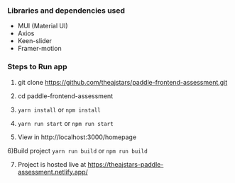 ### Libraries and dependencies used

- MUI (Material UI)
- Axios
- Keen-slider
- Framer-motion

### Steps to Run app

1. git clone https://github.com/theajstars/paddle-frontend-assessment.git

2. cd paddle-frontend-assessment

3. `yarn install` or `npm install`

4. `yarn run start` or `npm run start`

5. View in http://localhost:3000/homepage

6)Build project `yarn run build` or `npm run build`

7. Project is hosted live at https://theajstars-paddle-assessment.netlify.app/
